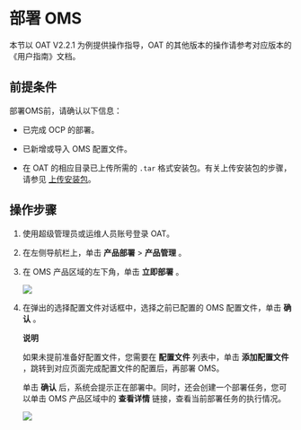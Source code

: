部署 OMS 
===========================

本节以 OAT V2.2.1 为例提供操作指导，OAT 的其他版本的操作请参考对应版本的《用户指南》文档。

前提条件 
-------------------------

部署OMS前，请确认以下信息：

* 已完成 OCP 的部署。

  

* 已新增或导入 OMS 配置文件。

  

* 在 OAT 的相应目录已上传所需的 `.tar` 格式安装包。有关上传安装包的步骤，请参见 [上传安装包](/zh-CN/3.deploy-the-oceanbase-database/4.configure-a-deployment-environment/2.configuration-on-the-gui/4.upload-the-installation-package-1.md)。

  




操作步骤 
----------------------

1. 使用超级管理员或运维人员账号登录 OAT。

   

2. 在左侧导航栏上，单击 **产品部署** \> **产品管理** 。

   

3. 在 OMS 产品区域的左下角，单击 **立即部署** 。

   ![](https://help-static-aliyun-doc.aliyuncs.com/assets/img/zh-CN/9380607061/p187679.png)
   

4. 在弹出的选择配置文件对话框中，选择之前已配置的 OMS 配置文件，单击 **确认** 。

   **说明**

   

   如果未提前准备好配置文件，您需要在 **配置文件** 列表中，单击 **添加配置文件** ，跳转到对应页面完成配置文件的配置后，再部署 OMS。

   单击 **确认** 后，系统会提示正在部署中。同时，还会创建一个部署任务，您可以单击 OMS 产品区域中的 **查看详情** 链接，查看当前部署任务的执行情况。

   ![](https://help-static-aliyun-doc.aliyuncs.com/assets/img/zh-CN/9380607061/p187680.png)
   



